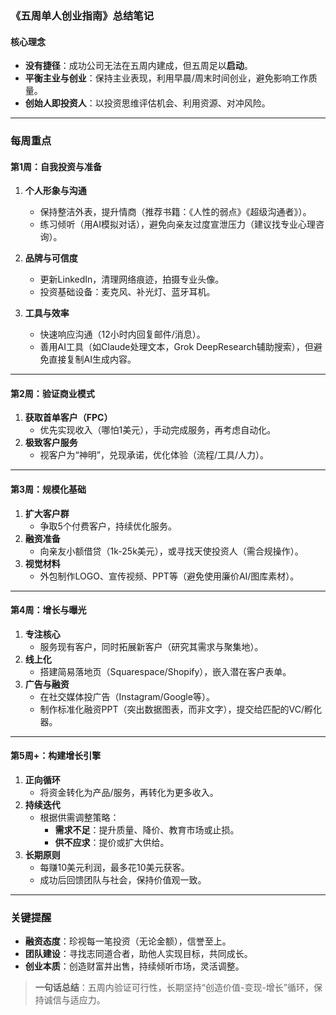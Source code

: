 ### **《五周单人创业指南》总结笔记**  

#### **核心理念**  
- **没有捷径**：成功公司无法在五周内建成，但五周足以**启动**。  
- **平衡主业与创业**：保持主业表现，利用早晨/周末时间创业，避免影响工作质量。  
- **创始人即投资人**：以投资思维评估机会、利用资源、对冲风险。  

---  

### **每周重点**  

#### **第1周：自我投资与准备**  
1. **个人形象与沟通**  
   - 保持整洁外表，提升情商（推荐书籍：《人性的弱点》《超级沟通者》）。  
   - 练习倾听（用AI模拟对话），避免向亲友过度宣泄压力（建议找专业心理咨询）。  

2. **品牌与可信度**  
   - 更新LinkedIn，清理网络痕迹，拍摄专业头像。  
   - 投资基础设备：麦克风、补光灯、蓝牙耳机。  

3. **工具与效率**  
   - 快速响应沟通（12小时内回复邮件/消息）。  
   - 善用AI工具（如Claude处理文本，Grok DeepResearch辅助搜索），但避免直接复制AI生成内容。  

---  

#### **第2周：验证商业模式**  
1. **获取首单客户（FPC）**  
   - 优先实现收入（哪怕1美元），手动完成服务，再考虑自动化。  
2. **极致客户服务**  
   - 视客户为“神明”，兑现承诺，优化体验（流程/工具/人力）。  

---  

#### **第3周：规模化基础**  
1. **扩大客户群**  
   - 争取5个付费客户，持续优化服务。  
2. **融资准备**  
   - 向亲友小额借贷（1k-25k美元），或寻找天使投资人（需合规操作）。  
3. **视觉材料**  
   - 外包制作LOGO、宣传视频、PPT等（避免使用廉价AI/图库素材）。  

---  

#### **第4周：增长与曝光**  
1. **专注核心**  
   - 服务现有客户，同时拓展新客户（研究其需求与聚集地）。  
2. **线上化**  
   - 搭建简易落地页（Squarespace/Shopify），嵌入潜在客户表单。  
3. **广告与融资**  
   - 在社交媒体投广告（Instagram/Google等）。  
   - 制作标准化融资PPT（突出数据图表，而非文字），提交给匹配的VC/孵化器。  

---  

#### **第5周+：构建增长引擎**  
1. **正向循环**  
   - 将资金转化为产品/服务，再转化为更多收入。  
2. **持续迭代**  
   - 根据供需调整策略：  
     - **需求不足**：提升质量、降价、教育市场或止损。  
     - **供不应求**：提价或扩大供给。  
3. **长期原则**  
   - 每赚10美元利润，最多花10美元获客。  
   - 成功后回馈团队与社会，保持价值观一致。  

---  

### **关键提醒**  
- **融资态度**：珍视每一笔投资（无论金额），信誉至上。  
- **团队建设**：寻找志同道合者，助他人实现目标，共同成长。  
- **创业本质**：创造财富并出售，持续倾听市场，灵活调整。  

> **一句话总结**：五周内验证可行性，长期坚持“创造价值-变现-增长”循环，保持诚信与适应力。